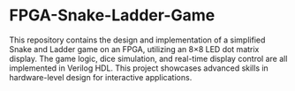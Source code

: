 # FPGA-Snake-Ladder-Game
This repository contains the design and implementation of a simplified Snake and Ladder game on an FPGA, utilizing an 8×8 LED dot matrix display. The game logic, dice simulation, and real-time display control are all implemented in Verilog HDL. This project showcases advanced skills in hardware-level design for interactive applications.
